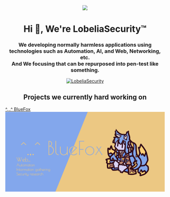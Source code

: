 <div align="center">
<img src="https://avatars.githubusercontent.com/u/119476809?s=400&u=a3e7a97e9b858cf4971ff6a3017b2c7162f85d54&v=4">
</div>

<h1 align="center">Hi 👋, We're LobeliaSecurity™</h1>
<h3 align="center">
<div>We developing normally harmless applications using technologies such as Automation, AI, and Web, Networking, etc.</div>
<div>And We focusing that can be repurposed into pen-test like something.</div>
</h3>

<div align="center">
<a href="https://twitter.com/intent/follow?screen_name=LobeliaSecurity" target="_blank">
<img src="https://img.shields.io/twitter/follow/LobeliaSecurity?logo=twitter&style=for-the-badge" alt="LobeliaSecurity" />
</a>
</div>


<h2 align="center">Projects we currently hard working on</h2>
<a href="https://github.com/LobeliaSecurity/BlueFox">
<div>^.,.^ BlueFox</div>
<img src="https://github.com/LobeliaSecurity/BlueFox/raw/main/media/SocialPreview.png">
</a>
